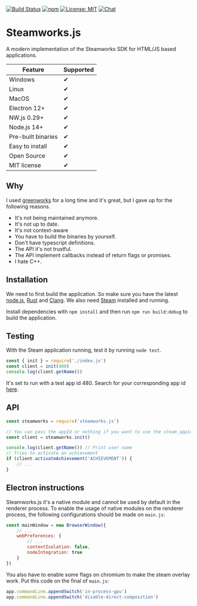 [![Build Status](https://github.com/ceifa/steamworks.js/actions/workflows/publish.yml/badge.svg)](https://github.com/ceifa/steamworks.js/actions/workflows/publish.yml)
[![npm](https://img.shields.io/npm/v/steamworks.js.svg)](https://npmjs.com/package/steamworks.js)
[![License: MIT](https://img.shields.io/badge/License-MIT-yellow.svg)](https://opensource.org/licenses/MIT)
[![Chat](https://img.shields.io/discord/663831597690257431?label=chat&logo=discord)](https://discord.gg/H6B7UE7fMY)

# Steamworks.js

A modern implementation of the Steamworks SDK for HTML/JS based applications.

| Feature | Supported |
|----------|------------ |
| Windows | ✔ |
| Linux | ✔ |
| MacOS | ✔ |
| Electron 12+ | ✔ |
| NW.js 0.29+ | ✔ |
| Node.js 14+ | ✔ |
| Pre-built binaries | ✔ |
| Easy to install | ✔ |
| Open Source | ✔ |
| MIT license | ✔ |

## Why

I used [greenworks](https://github.com/greenheartgames/greenworks) for a long time and it's great, but I gave up for the following reasons.

* It's not being maintained anymore.
* It's not up to date.
* It's not context-aware
* You have to build the binaries by yourself.
* Don't have typescript definitions.
* The API it's not trustful.
* The API implement callbacks instead of return flags or promises.
* I hate C++.

## Installation

We need to first build the application. So make sure you have the latest [node.js](https://nodejs.org/en/), [Rust](https://www.rust-lang.org/tools/install) and [Clang](https://rust-lang.github.io/rust-bindgen/requirements.html). We also need [Steam](https://store.steampowered.com/about/) installed and running.

Install dependencies with `npm install` and then run `npm run build:debug` to build the application.

## Testing

With the Steam application running, test it by running `node test`.

```js
const { init } = require('./index.js')
const client = init(480)
console.log(client.getName())
```

It's set to run with a test app id 480. Search for your corresponding app id [here](https://steamdb.info/apps/).

## API

```js
const steamworks = require('steamworks.js')

// You can pass the appId or nothing if you want to use the steam_appid.txt file
const client = steamworks.init()

console.log(client.getName()) // Print user name
// Tries to activate an achievement
if (client.activateAchievement('ACHIEVEMENT')) {
    // ...
}
```

## Electron instructions

Steamworks.js it's a native module and cannot be used by default in the renderer process. To enable the usage of native modules on the renderer process, the following configurations should be made on `main.js`:

```js
const mainWindow = new BrowserWindow({
    // ...
    webPreferences: {
        // ...
        contextIsolation: false,
        nodeIntegration: true
    }
})
```

You also have to enable some flags on chromium to make the steam overlay work. Put this code on the final of `main.js`:

```js
app.commandLine.appendSwitch('in-process-gpu')
app.commandLine.appendSwitch('disable-direct-composition')
```